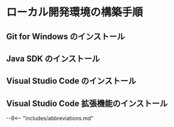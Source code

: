 # ローカル開発環境の構築手順

## Git for Windows のインストール

## Java SDK のインストール

## Visual Studio Code のインストール

## Visual Studio Code 拡張機能のインストール

--8<-- "includes/abbreviations.md"
